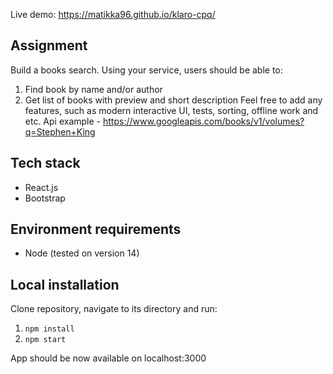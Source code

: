 
Live demo: https://matikka96.github.io/klaro-cpq/

## Assignment
Build a books search. Using your service, users should be able to: 
1. Find book by name and/or author 
2. Get list of books with preview and short description Feel free to add any features, such as modern interactive UI, tests, sorting, offline work and etc. Api example - https://www.googleapis.com/books/v1/volumes?q=Stephen+King

## Tech stack
* React.js
* Bootstrap

## Environment requirements
* Node (tested on version 14)

## Local installation
Clone repository, navigate to its directory and run:
1. `npm install`
2. `npm start`

App should be now available on localhost:3000 
